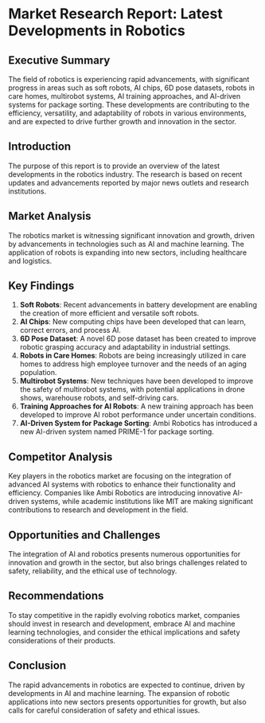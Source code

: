 # Market Research Report: Latest Developments in Robotics

## Executive Summary
The field of robotics is experiencing rapid advancements, with significant progress in areas such as soft robots, AI chips, 6D pose datasets, robots in care homes, multirobot systems, AI training approaches, and AI-driven systems for package sorting. These developments are contributing to the efficiency, versatility, and adaptability of robots in various environments, and are expected to drive further growth and innovation in the sector.

## Introduction
The purpose of this report is to provide an overview of the latest developments in the robotics industry. The research is based on recent updates and advancements reported by major news outlets and research institutions.

## Market Analysis
The robotics market is witnessing significant innovation and growth, driven by advancements in technologies such as AI and machine learning. The application of robots is expanding into new sectors, including healthcare and logistics.

## Key Findings
1. **Soft Robots**: Recent advancements in battery development are enabling the creation of more efficient and versatile soft robots.
2. **AI Chips**: New computing chips have been developed that can learn, correct errors, and process AI.
3. **6D Pose Dataset**: A novel 6D pose dataset has been created to improve robotic grasping accuracy and adaptability in industrial settings.
4. **Robots in Care Homes**: Robots are being increasingly utilized in care homes to address high employee turnover and the needs of an aging population.
5. **Multirobot Systems**: New techniques have been developed to improve the safety of multirobot systems, with potential applications in drone shows, warehouse robots, and self-driving cars.
6. **Training Approaches for AI Robots**: A new training approach has been developed to improve AI robot performance under uncertain conditions.
7. **AI-Driven System for Package Sorting**: Ambi Robotics has introduced a new AI-driven system named PRIME-1 for package sorting.

## Competitor Analysis
Key players in the robotics market are focusing on the integration of advanced AI systems with robotics to enhance their functionality and efficiency. Companies like Ambi Robotics are introducing innovative AI-driven systems, while academic institutions like MIT are making significant contributions to research and development in the field.

## Opportunities and Challenges
The integration of AI and robotics presents numerous opportunities for innovation and growth in the sector, but also brings challenges related to safety, reliability, and the ethical use of technology.

## Recommendations
To stay competitive in the rapidly evolving robotics market, companies should invest in research and development, embrace AI and machine learning technologies, and consider the ethical implications and safety considerations of their products.

## Conclusion
The rapid advancements in robotics are expected to continue, driven by developments in AI and machine learning. The expansion of robotic applications into new sectors presents opportunities for growth, but also calls for careful consideration of safety and ethical issues.
